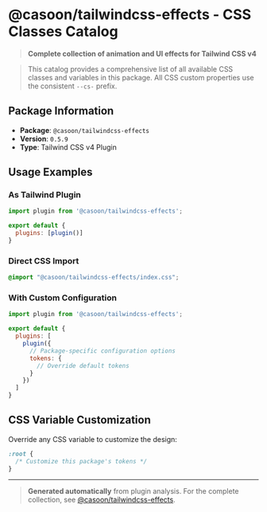 # @casoon/tailwindcss-effects - CSS Classes Catalog

> **Complete collection of animation and UI effects for Tailwind CSS v4**

> This catalog provides a comprehensive list of all available CSS classes and variables in this package. All CSS custom properties use the consistent `--cs-` prefix.

## Package Information

- **Package**: `@casoon/tailwindcss-effects`
- **Version**: `0.5.9`
- **Type**: Tailwind CSS v4 Plugin

## Usage Examples

### As Tailwind Plugin
```js
import plugin from '@casoon/tailwindcss-effects';

export default {
  plugins: [plugin()]
}
```

### Direct CSS Import
```css
@import "@casoon/tailwindcss-effects/index.css";
```

### With Custom Configuration
```js
import plugin from '@casoon/tailwindcss-effects';

export default {
  plugins: [
    plugin({
      // Package-specific configuration options
      tokens: {
        // Override default tokens
      }
    })
  ]
}
```

## CSS Variable Customization

Override any CSS variable to customize the design:

```css
:root {
  /* Customize this package's tokens */
}
```

---

> **Generated automatically** from plugin analysis. For the complete collection, see [@casoon/tailwindcss-effects](https://www.npmjs.com/package/@casoon/tailwindcss-effects).
